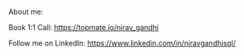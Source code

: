 About me:

Book 1:1 Call: https://topmate.io/nirav_gandhi

Follow me on LinkedIn:  https://www.linkedin.com/in/niravgandhisql/

  
